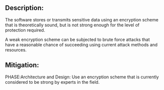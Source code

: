 ## Description:

The software stores or transmits sensitive data using an encryption scheme that is theoretically sound, but is not strong enough for the level of protection required.

A weak encryption scheme can be subjected to brute force attacks that have a reasonable chance of succeeding using current attack methods and resources.

## Mitigation:


PHASE:Architecture and Design:
Use an encryption scheme that is currently considered to be strong by experts in the field.

